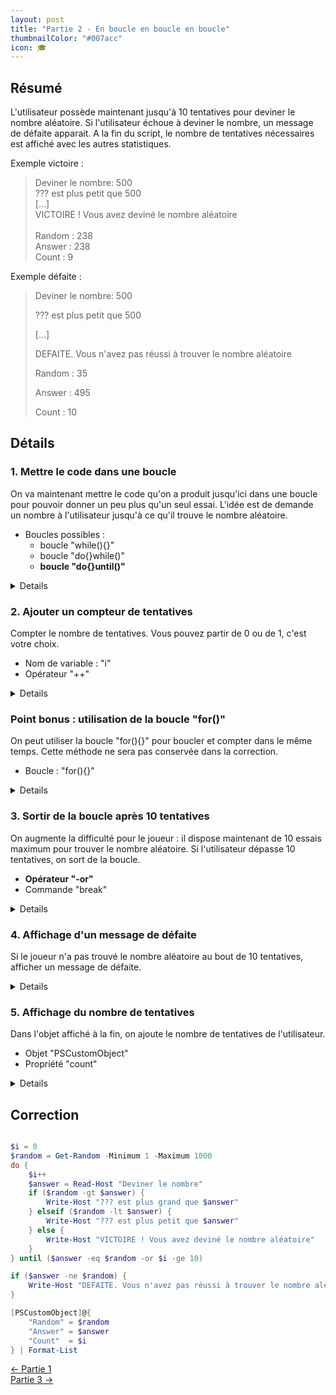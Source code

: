 ```yaml
---
layout: post
title: "Partie 2 - En boucle en boucle en boucle"
thumbnailColor: "#007acc"
icon: 🎓
---
```


## Résumé

L'utilisateur possède maintenant jusqu'à 10 tentatives pour deviner le nombre aléatoire. Si l'utilisateur échoue à deviner le nombre, un message de défaite apparait. A la fin du script, le nombre de tentatives nécessaires est affiché avec les autres statistiques.

Exemple victoire :

<blockquote>
  <p>
  Deviner le nombre: 500<br>
  ??? est plus petit que 500<br>
  [...]<br>
  VICTOIRE ! Vous avez deviné le nombre aléatoire<br>
  <br>
  Random : 238<br>
  Answer : 238<br>
  Count  : 9
  </p>
</blockquote>

Exemple défaite :

> Deviner le nombre: 500
> 
> ??? est plus petit que 500
>
> [...]
> 
> DEFAITE. Vous n'avez pas réussi à trouver le nombre aléatoire
>
> Random : 35
> 
> Answer : 495
> 
> Count  : 10

## Détails

### 1. Mettre le code dans une boucle

On va maintenant mettre le code qu'on a produit jusqu'ici dans une boucle pour pouvoir donner un peu plus qu'un seul essai. L'idée est de demande un nombre à l'utilisateur jusqu'à ce qu'il trouve le nombre aléatoire.

- Boucles possibles :
  - boucle "while(){}"
  - boucle "do{}while()"
  - **boucle "do{}until()"**

<details>
  <pre><code>
    while ($answer -ne $random) { <#[...]#> }

    do { <#[...]#> } while ($answer -ne $random)

    do { <#[...]#> } until ($answer -eq $random)
  </code></pre>
</details>

### 2. Ajouter un compteur de tentatives

Compter le nombre de tentatives. Vous pouvez partir de 0 ou de 1, c'est votre choix.

- Nom de variable : "i"
- Opérateur "++"

<details>
  <pre><code>
    $i = 0
    $i++
  </code></pre>
</details>

### Point bonus : utilisation de la boucle "for()"

On peut utiliser la boucle "for(){}" pour boucler et compter dans le même temps. Cette méthode ne sera pas conservée dans la correction.

- Boucle : "for(){}"

<details>
  <pre><code>
    for ($i = 1 ; $i++ ; $answer -ne $random) { <#[...]#> }
  </code></pre>
</details>

### 3. Sortir de la boucle après 10 tentatives

On augmente la difficulté pour le joueur : il dispose maintenant de 10 essais maximum pour trouver le nombre aléatoire. Si l'utilisateur dépasse 10 tentatives, on sort de la boucle.

- **Opérateur "-or"**
- Commande "break"

<details>
  <pre><code>
    do { <#[...]#> } until ($answer -eq $random -or $i -ge 10)
   
    if ($i -ge 10) { break }
  </code></pre>
</details>

### 4. Affichage d'un message de défaite

Si le joueur n'a pas trouvé le nombre aléatoire au bout de 10 tentatives, afficher un message de défaite.

<details>
  <pre><code>
    if ($answer -ne $random) { Write-Host "DEFAITE" }
  </code></pre>
</details>

### 5. Affichage du nombre de tentatives

Dans l'objet affiché à la fin, on ajoute le nombre de tentatives de l'utilisateur. 

- Objet "PSCustomObject"
- Propriété "count"

<details>
  <pre><code>
    [PSCustomObject]@{
        "Random" = $random
        "Answer" = $answer
        "Count"  = $i
    } | Format-List
  </code></pre>
</details>

## Correction

```powershell

$i = 0
$random = Get-Random -Minimum 1 -Maximum 1000
do {
    $i++
    $answer = Read-Host "Deviner le nombre"
    if ($random -gt $answer) { 
        Write-Host "??? est plus grand que $answer"
    } elseif ($random -lt $answer) {
        Write-Host "??? est plus petit que $answer"
    } else {
        Write-Host "VICTOIRE ! Vous avez deviné le nombre aléatoire"
    }
} until ($answer -eq $random -or $i -ge 10)

if ($answer -ne $random) { 
    Write-Host "DEFAITE. Vous n'avez pas réussi à trouver le nombre aléatoire"
}

[PSCustomObject]@{
    "Random" = $random
    "Answer" = $answer
    "Count"  = $i
} | Format-List

```

<div class="buttons">
    <div class="buttonBack">
        <a href="/2022/10/21/cours-pratique-posh-1">← Partie 1</a>
    </div>
    <div class="buttonNext">
        <a href="/2022/10/26/cours-pratique-posh-3">Partie 3 →</a>
    </div>
</div>